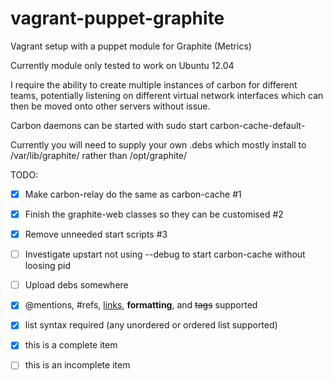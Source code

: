 vagrant-puppet-graphite
=======================

Vagrant setup with a puppet module for Graphite (Metrics)

Currently module only tested to work on Ubuntu 12.04

I require the ability to create multiple instances of carbon for different teams, potentially listening on different virtual network interfaces which can then be moved onto other servers without issue.

Carbon daemons can be started with 
 sudo start carbon-cache-default-<instancename>

Currently you will need to supply your own .debs which mostly install to /var/lib/graphite/ rather than /opt/graphite/

TODO:

- [x] Make carbon-relay do the same as carbon-cache #1
- [x] Finish the graphite-web classes so they can be customised #2
- [x] Remove unneeded start scripts #3
- [ ] Investigate upstart not using --debug to start carbon-cache without loosing pid
- [ ] Upload debs somewhere

- [x] @mentions, #refs, [links](), **formatting**, and <del>tags</del> supported
- [x] list syntax required (any unordered or ordered list supported)
- [x] this is a complete item
- [ ] this is an incomplete item